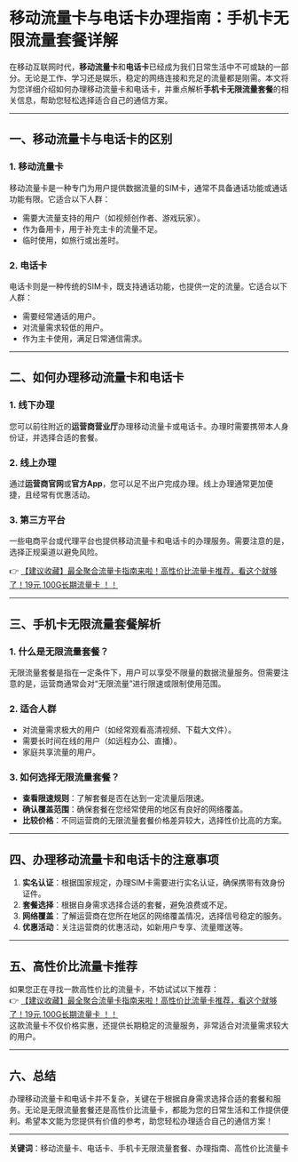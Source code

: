 # 移动流量卡与电话卡办理指南：手机卡无限流量套餐详解

在移动互联网时代，**移动流量卡**和**电话卡**已经成为我们日常生活中不可或缺的一部分。无论是工作、学习还是娱乐，稳定的网络连接和充足的流量都是刚需。本文将为您详细介绍如何办理移动流量卡和电话卡，并重点解析**手机卡无限流量套餐**的相关信息，帮助您轻松选择适合自己的通信方案。

---

## 一、移动流量卡与电话卡的区别

### 1. **移动流量卡**  
移动流量卡是一种专门为用户提供数据流量的SIM卡，通常不具备通话功能或通话功能有限。它适合以下人群：  
- 需要大流量支持的用户（如视频创作者、游戏玩家）。  
- 作为备用卡，用于补充主卡的流量不足。  
- 临时使用，如旅行或出差时。  

### 2. **电话卡**  
电话卡则是一种传统的SIM卡，既支持通话功能，也提供一定的流量。它适合以下人群：  
- 需要经常通话的用户。  
- 对流量需求较低的用户。  
- 作为主卡使用，满足日常通信需求。  

---

## 二、如何办理移动流量卡和电话卡

### 1. **线下办理**  
您可以前往附近的**运营商营业厅**办理移动流量卡或电话卡。办理时需要携带本人身份证，并选择合适的套餐。  

### 2. **线上办理**  
通过**运营商官网**或**官方App**，您可以足不出户完成办理。线上办理通常更加便捷，且经常有优惠活动。  

### 3. **第三方平台**  
一些电商平台或代理平台也提供移动流量卡和电话卡的办理服务。需要注意的是，选择正规渠道以避免风险。  

👉 [【建议收藏】最全聚合流量卡指南来啦！高性价比流量卡推荐，看这个就够了！19元 100G长期流量卡 ！！](https://bit.ly/Liuliangka)

---

## 三、手机卡无限流量套餐解析

### 1. **什么是无限流量套餐？**  
无限流量套餐是指在一定条件下，用户可以享受不限量的数据流量服务。但需要注意的是，运营商通常会对“无限流量”进行限速或限制使用范围。  

### 2. **适合人群**  
- 对流量需求极大的用户（如经常观看高清视频、下载大文件）。  
- 需要长时间在线的用户（如远程办公、直播）。  
- 家庭共享流量的用户。  

### 3. **如何选择无限流量套餐？**  
- **查看限速规则**：了解套餐是否在达到一定流量后限速。  
- **确认覆盖范围**：确保套餐在您经常使用的地区有良好的网络覆盖。  
- **比较价格**：不同运营商的无限流量套餐价格差异较大，选择性价比高的方案。  

---

## 四、办理移动流量卡和电话卡的注意事项

1. **实名认证**：根据国家规定，办理SIM卡需要进行实名认证，确保携带有效身份证件。  
2. **套餐选择**：根据自身需求选择合适的套餐，避免浪费或不足。  
3. **网络覆盖**：了解运营商在您所在地区的网络覆盖情况，选择信号稳定的服务。  
4. **优惠活动**：关注运营商的优惠活动，如新用户专享、流量赠送等。  

---

## 五、高性价比流量卡推荐

如果您正在寻找一款高性价比的流量卡，不妨试试以下推荐：  
👉 [【建议收藏】最全聚合流量卡指南来啦！高性价比流量卡推荐，看这个就够了！19元 100G长期流量卡 ！！](https://bit.ly/Liuliangka)  
这款流量卡不仅价格实惠，还提供长期稳定的流量服务，非常适合对流量需求较大的用户。  

---

## 六、总结

办理移动流量卡和电话卡并不复杂，关键在于根据自身需求选择合适的套餐和服务。无论是无限流量套餐还是高性价比流量卡，都能为您的日常生活和工作提供便利。希望本文能为您提供有价值的参考，助您轻松办理适合自己的通信方案！  

---

**关键词**：移动流量卡、电话卡、手机卡无限流量套餐、办理指南、高性价比流量卡